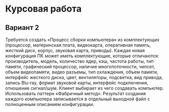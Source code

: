 # Курсовая работа

## Вариант 2
Требуется создать «Процесс сборки компьютера» из комплектующих (процессор, материнская плата, видеокарта, оперативная память, жесткий диск, корпус, звуковая карта, приводы). Каждая новая конфигурация ПК может иметь комплектующие, которые отличаются: производитель, модель, количество ядер, кэш, частота работы, тип памяти, графический процессор, наличие многопоточности, чипсет, объем видеопамяти, видео разъемы, тип охлаждения, объем памяти, интерфейс жесткого диска, цвет, вентиляторы, подсветка, вид привода, запись Blu-ray, формат звуковой карты, интерфейс подключения, отношение сигнал/шум. Клиент выбирает из чего создавать компьютер. Использовать паттерн «Фабричный метод». Результат создания каждого компьютера записывается в отдельный выходной файл с полноценным описанием конфигурации.
